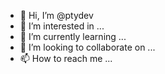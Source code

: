 - 👋 Hi, I’m @ptydev
- 👀 I’m interested in ...
- 🌱 I’m currently learning ...
- 💞️ I’m looking to collaborate on ...
- 📫 How to reach me ...

<!---
ptydev/ptydev is a ✨ special ✨ repository because its `README.md` (this file) appears on your GitHub profile.
You can click the Preview link to take a look at your changes.
--->
